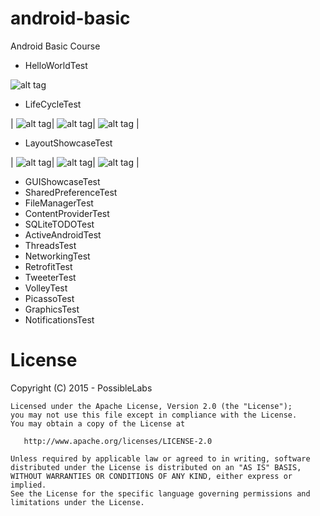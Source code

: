 # android-basic

Android Basic Course 

* HelloWorldTest

![alt tag](https://raw.githubusercontent.com/tiveor/android-basic/master/screens/helloworldtest.png)

* LifeCycleTest

| ![alt tag](https://raw.githubusercontent.com/tiveor/android-basic/master/screens/lifecycletest1.png)| ![alt tag](https://raw.githubusercontent.com/tiveor/android-basic/master/screens/lifecycletest2.png)| ![alt tag](https://raw.githubusercontent.com/tiveor/android-basic/master/screens/lifecycletest3.png) |

* LayoutShowcaseTest

| ![alt tag](https://raw.githubusercontent.com/tiveor/android-basic/master/screens/layoutshowcasetest1.png)| ![alt tag](https://raw.githubusercontent.com/tiveor/android-basic/master/screens/layoutshowcasetest2.png)| ![alt tag](https://raw.githubusercontent.com/tiveor/android-basic/master/screens/layoutshowcasetest3.png) |

* GUIShowcaseTest
* SharedPreferenceTest
* FileManagerTest
* ContentProviderTest
* SQLiteTODOTest
* ActiveAndroidTest
* ThreadsTest
* NetworkingTest
* RetrofitTest
* TweeterTest
* VolleyTest
* PicassoTest
* GraphicsTest
* NotificationsTest


# License
Copyright (C) 2015 - PossibleLabs

```
Licensed under the Apache License, Version 2.0 (the "License");
you may not use this file except in compliance with the License.
You may obtain a copy of the License at

   http://www.apache.org/licenses/LICENSE-2.0

Unless required by applicable law or agreed to in writing, software
distributed under the License is distributed on an "AS IS" BASIS,
WITHOUT WARRANTIES OR CONDITIONS OF ANY KIND, either express or implied.
See the License for the specific language governing permissions and
limitations under the License.
```


